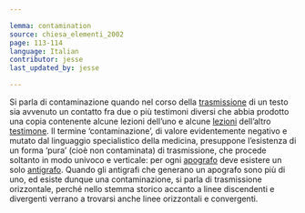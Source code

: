 ```yaml
---

lemma: contamination
source: chiesa_elementi_2002
page: 113-114
language: Italian
contributor: jesse
last_updated_by: jesse

---
```

Si parla di contaminazione quando nel corso della [trasmissione](textualTransmission.html) di un testo sia avvenuto un contatto fra due o più testimoni diversi che abbia prodotto una copia contenente alcune lezioni dell’uno e alcune [lezioni](readingVariant.html) dell’altro [testimone](witness.html).
Il termine ‘contaminazione’, di valore evidentemente negativo e mutato dal linguaggio specialistico della medicina, presuppone l’esistenza di un forma ‘pura’ (cioè non contaminata) di trasmissione, che procede soltanto in modo univoco e verticale: per ogni [apografo](apograph.html) deve esistere un solo [antigrafo](antigraph.html). Quando gli antigrafi che generano un apografo sono più di uno, ed esiste dunque una contaminazione, si parla di trasmissione orizzontale, perché nello stemma storico accanto a linee discendenti e divergenti verrano a trovarsi anche linee orizzontali e convergenti.
